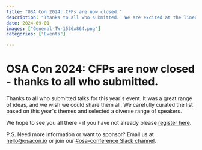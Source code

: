 ```yaml
---
title: "OSA Con 2024: CFPs are now closed."
description: "Thanks to all who submitted.  We are excited at the lineup for this year's event."
date: 2024-09-01
images: ["General-TW-1536x864.png"]
categories: ["Events"]

---
```


# OSA Con 2024: CFPs are now closed - thanks to all who submitted.

Thanks to all who submitted talks for this year's event.  It was a great range of ideas, and we wish we could share them all.  We carefully curated the list based on this year's themes and selected a diverse range of speakers.

We hope to see you all there - if you have not already please [register here](https://osacon.io/register/).

P.S. Need more information or want to sponsor? Email us at hello@osacon.io or join our [#osa-conference Slack channel](https://osacommunityworkspace.slack.com/). 
